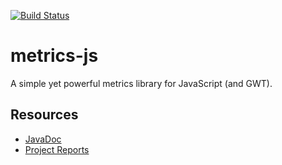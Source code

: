 [![Build Status](https://travis-ci.org/mxro/metrics-js.svg)](https://travis-ci.org/mxro/metrics-js)

# metrics-js

A simple yet powerful metrics library for JavaScript (and GWT).

## Resources

- [JavaDoc](http://modules.appjangle.com/metrics-js/latest/apidocs/)
- [Project Reports](http://modules.appjangle.com/metrics-js/latest/project-reports.html)

